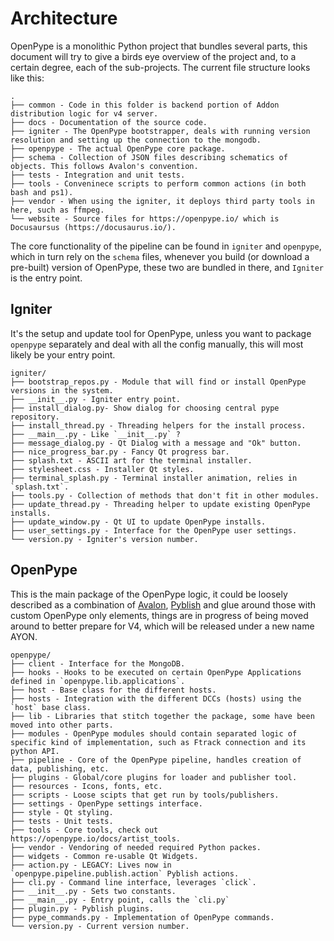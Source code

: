 # Architecture

OpenPype is a monolithic Python project that bundles several parts, this document will try to give a birds eye overview of the project and, to a certain degree, each of the sub-projects.
The current file structure looks like this:

```
.
├── common - Code in this folder is backend portion of Addon distribution logic for v4 server.
├── docs - Documentation of the source code.
├── igniter - The OpenPype bootstrapper, deals with running version resolution and setting up the connection to the mongodb.
├── openpype - The actual OpenPype core package.
├── schema - Collection of JSON files describing schematics of objects. This follows Avalon's convention.
├── tests - Integration and unit tests.
├── tools - Conveninece scripts to perform common actions (in both bash and ps1).
├── vendor - When using the igniter, it deploys third party tools in here, such as ffmpeg.
└── website - Source files for https://openpype.io/ which is Docusaursus (https://docusaurus.io/).
```

The core functionality of the pipeline can be found in `igniter` and `openpype`, which in turn rely on the `schema` files, whenever you build (or download a pre-built) version of OpenPype, these two are bundled in there, and `Igniter` is the entry point.


## Igniter

It's the setup and update tool for OpenPype, unless you want to package `openpype` separately and deal with all the config manually, this will most likely be your entry point.

```
igniter/
├── bootstrap_repos.py - Module that will find or install OpenPype versions in the system.
├── __init__.py - Igniter entry point.
├── install_dialog.py- Show dialog for choosing central pype repository.
├── install_thread.py - Threading helpers for the install process.
├── __main__.py - Like `__init__.py` ?
├── message_dialog.py - Qt Dialog with a message and "Ok" button.
├── nice_progress_bar.py - Fancy Qt progress bar.
├── splash.txt - ASCII art for the terminal installer.
├── stylesheet.css - Installer Qt styles.
├── terminal_splash.py - Terminal installer animation, relies in `splash.txt`.
├── tools.py - Collection of methods that don't fit in other modules.
├── update_thread.py - Threading helper to update existing OpenPype installs.
├── update_window.py - Qt UI to update OpenPype installs.
├── user_settings.py - Interface for the OpenPype user settings.
└── version.py - Igniter's version number.
```

## OpenPype

This is the main package of the OpenPype logic, it could be loosely described as a combination of [Avalon](https://getavalon.github.io), [Pyblish](https://pyblish.com/) and glue around those with custom OpenPype only elements, things are in progress of being moved around to better prepare for V4, which will be released under a new name AYON.

```
openpype/
├── client - Interface for the MongoDB.
├── hooks - Hooks to be executed on certain OpenPype Applications defined in `openpype.lib.applications`.
├── host - Base class for the different hosts.
├── hosts - Integration with the different DCCs (hosts) using the `host` base class.
├── lib - Libraries that stitch together the package, some have been moved into other parts.
├── modules - OpenPype modules should contain separated logic of specific kind of implementation, such as Ftrack connection and its python API.
├── pipeline - Core of the OpenPype pipeline, handles creation of data, publishing, etc.
├── plugins - Global/core plugins for loader and publisher tool.
├── resources - Icons, fonts, etc.
├── scripts - Loose scipts that get run by tools/publishers.
├── settings - OpenPype settings interface.
├── style - Qt styling.
├── tests - Unit tests.
├── tools - Core tools, check out https://openpype.io/docs/artist_tools.
├── vendor - Vendoring of needed required Python packes.
├── widgets - Common re-usable Qt Widgets.
├── action.py - LEGACY: Lives now in `openpype.pipeline.publish.action` Pyblish actions.
├── cli.py - Command line interface, leverages `click`.
├── __init__.py - Sets two constants.
├── __main__.py - Entry point, calls the `cli.py`
├── plugin.py - Pyblish plugins.
├── pype_commands.py - Implementation of OpenPype commands.
└── version.py - Current version number.
```
